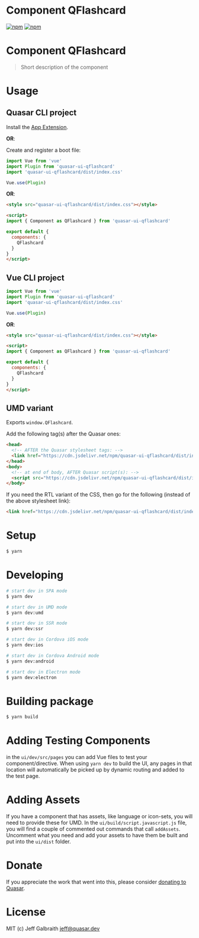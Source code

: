 # Component QFlashcard

[![npm](https://img.shields.io/npm/v/quasar-ui-qflashcard.svg?label=quasar-ui-qflashcard)](https://www.npmjs.com/package/quasar-ui-qflashcard)
[![npm](https://img.shields.io/npm/dt/quasar-ui-qflashcard.svg)](https://www.npmjs.com/package/quasar-ui-qflashcard)

# Component QFlashcard
> Short description of the component


# Usage

## Quasar CLI project

Install the [App Extension](../app-extension).

**OR**:

Create and register a boot file:

```js
import Vue from 'vue'
import Plugin from 'quasar-ui-qflashcard'
import 'quasar-ui-qflashcard/dist/index.css'

Vue.use(Plugin)
```

**OR**:

```html
<style src="quasar-ui-qflashcard/dist/index.css"></style>

<script>
import { Component as QFlashcard } from 'quasar-ui-qflashcard'

export default {
  components: {
    QFlashcard
  }
}
</script>
```

## Vue CLI project

```js
import Vue from 'vue'
import Plugin from 'quasar-ui-qflashcard'
import 'quasar-ui-qflashcard/dist/index.css'

Vue.use(Plugin)
```

**OR**:

```html
<style src="quasar-ui-qflashcard/dist/index.css"></style>

<script>
import { Component as QFlashcard } from 'quasar-ui-qflashcard'

export default {
  components: {
    QFlashcard
  }
}
</script>
```

## UMD variant

Exports `window.QFlashcard`.

Add the following tag(s) after the Quasar ones:

```html
<head>
  <!-- AFTER the Quasar stylesheet tags: -->
  <link href="https://cdn.jsdelivr.net/npm/quasar-ui-qflashcard/dist/index.min.css" rel="stylesheet" type="text/css">
</head>
<body>
  <!-- at end of body, AFTER Quasar script(s): -->
  <script src="https://cdn.jsdelivr.net/npm/quasar-ui-qflashcard/dist/index.umd.min.js"></script>
</body>
```
If you need the RTL variant of the CSS, then go for the following (instead of the above stylesheet link):
```html
<link href="https://cdn.jsdelivr.net/npm/quasar-ui-qflashcard/dist/index.rtl.min.css" rel="stylesheet" type="text/css">
```

# Setup
```bash
$ yarn
```

# Developing
```bash
# start dev in SPA mode
$ yarn dev

# start dev in UMD mode
$ yarn dev:umd

# start dev in SSR mode
$ yarn dev:ssr

# start dev in Cordova iOS mode
$ yarn dev:ios

# start dev in Cordova Android mode
$ yarn dev:android

# start dev in Electron mode
$ yarn dev:electron
```

# Building package
```bash
$ yarn build
```

# Adding Testing Components
in the `ui/dev/src/pages` you can add Vue files to test your component/directive. When using `yarn dev` to build the UI, any pages in that location will automatically be picked up by dynamic routing and added to the test page.

# Adding Assets
If you have a component that has assets, like language or icon-sets, you will need to provide these for UMD. In the `ui/build/script.javascript.js` file, you will find a couple of commented out commands that call `addAssets`. Uncomment what you need and add your assets to have them be built and put into the `ui/dist` folder.

# Donate
If you appreciate the work that went into this, please consider [donating to Quasar](https://donate.quasar.dev).

# License
MIT (c) Jeff Galbraith <jeff@quasar.dev>
